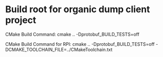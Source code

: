 # Build root for organic dump client project #

CMake Build Command:
cmake .. -Dprotobuf_BUILD_TESTS=off

CMake Build Command for RPI:
cmake .. -Dprotobuf_BUILD_TESTS=off -DCMAKE_TOOLCHAIN_FILE=../CMakeToolchain.txt
